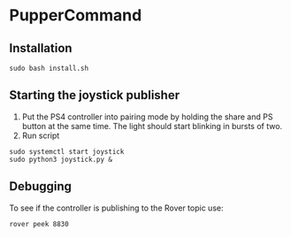 # PupperCommand
## Installation
```shell
sudo bash install.sh
```
## Starting the joystick publisher
1. Put the PS4 controller into pairing mode by holding the share and PS button at the same time. The light should start blinking in bursts of two. 
2. Run script
```shell
sudo systemctl start joystick
sudo python3 joystick.py &
```

## Debugging 
To see if the controller is publishing to the Rover topic use: 
```shell
rover peek 8830
```
